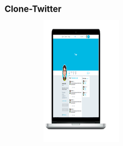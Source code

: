 # Clone-Twitter

<p align="center">
  <img width="250" height="400" src="./assets/twitter.svg">
</p>
